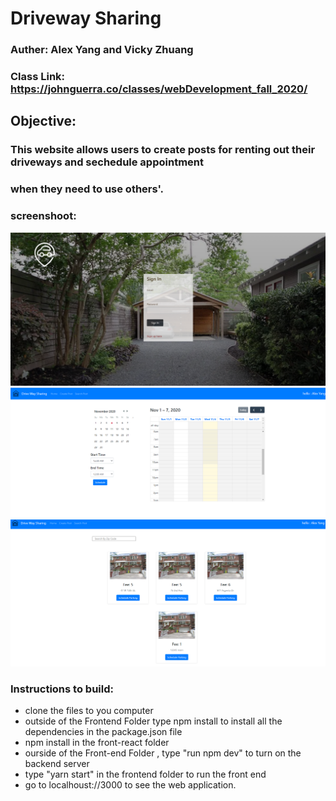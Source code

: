 # Driveway Sharing 

### Auther: Alex Yang and Vicky Zhuang

### Class Link: https://johnguerra.co/classes/webDevelopment_fall_2020/

## Objective:
### This website allows users to create posts for renting out their driveways and sechedule appointment
### when they need to use others'. 

### screenshoot:
![alt text](https://github.com/AZYDEVE/drive_way_sharing_project3/blob/main/Image/login%20page.png)
![alt text](https://github.com/AZYDEVE/Drive_Way_Parking/blob/main/Image/sc3.png)
![alt text](https://github.com/AZYDEVE/Drive_Way_Parking/blob/main/Image/sc2.png)

### Instructions to build:  
- clone the files to you computer 
- outside of the Frontend Folder type npm install to install all the dependencies in the package.json file
- npm install in the front-react folder
- ourside of the Front-end Folder , type "run npm dev" to turn on the backend server
- type "yarn start" in the frontend folder to run the front end
- go to localhoust://3000 to see the web application. 



